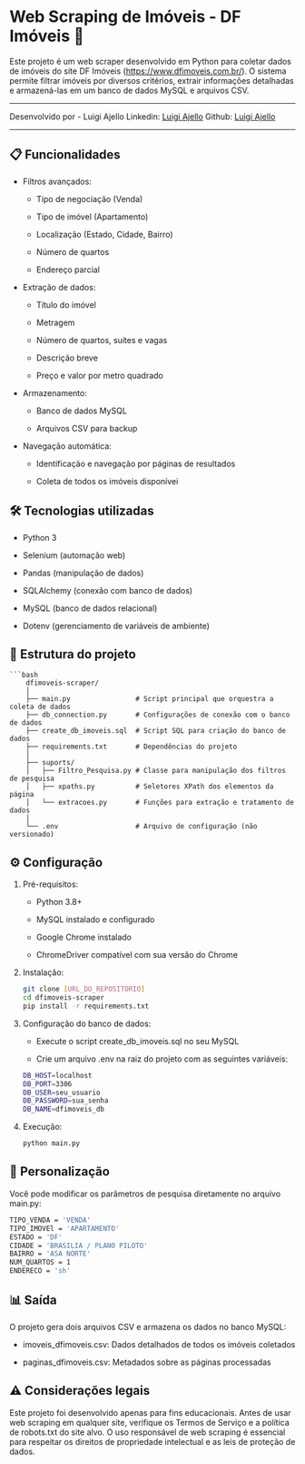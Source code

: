 # Web Scraping de Imóveis - DF Imóveis 🤖

Este projeto é um web scraper desenvolvido em Python para coletar dados de imóveis do site DF Imóveis (https://www.dfimoveis.com.br/). O sistema permite filtrar imóveis por diversos critérios, extrair informações detalhadas e armazená-las em um banco de dados MySQL e arquivos CSV.

---
Desenvolvido por - 
Luigi Ajello
   Linkedin: [Luigi Ajello](www.linkedin.com/in/luigi-pedroso-ajello-346934278)
   Github: [Luigi Ajello](https://github.com/LuigiAjello)

---

 ## 📋 Funcionalidades
- Filtros avançados:

    -  Tipo de negociação (Venda)

    -  Tipo de imóvel (Apartamento)

    -  Localização (Estado, Cidade, Bairro)

    -    Número de quartos

    -    Endereço parcial

- Extração de dados:

    -    Título do imóvel

    -   Metragem

    -   Número de quartos, suítes e vagas

    -   Descrição breve

    -   Preço e valor por metro quadrado

- Armazenamento:

    -   Banco de dados MySQL

    -   Arquivos CSV para backup

- Navegação automática:

    - Identificação e navegação por páginas de resultados

    - Coleta de todos os imóveis disponívei

## 🛠️ Tecnologias utilizadas
- Python 3

- Selenium (automação web)

- Pandas (manipulação de dados)

- SQLAlchemy (conexão com banco de dados)

- MySQL (banco de dados relacional)

- Dotenv (gerenciamento de variáveis de ambiente)
## 📁 Estrutura do projeto
    ```bash
        dfimoveis-scraper/
        │
        ├── main.py                # Script principal que orquestra a coleta de dados
        ├── db_connection.py       # Configurações de conexão com o banco de dados
        ├── create_db_imoveis.sql  # Script SQL para criação do banco de dados
        ├── requirements.txt       # Dependências do projeto
        │
        ├── suports/
        │   ├── Filtro_Pesquisa.py # Classe para manipulação dos filtros de pesquisa
        │   ├── xpaths.py          # Seletores XPath dos elementos da página
        │   └── extracoes.py       # Funções para extração e tratamento de dados
        │
        └── .env                   # Arquivo de configuração (não versionado)

## ⚙️ Configuração
1. Pré-requisitos:

    - Python 3.8+

    - MySQL instalado e configurado

    - Google Chrome instalado

    - ChromeDriver compatível com sua versão do Chrome
2. Instalação:
    ```bash
    git clone [URL_DO_REPOSITORIO]
    cd dfimoveis-scraper
    pip install -r requirements.txt
3. Configuração do banco de dados:
    - Execute o script create_db_imoveis.sql no seu MySQL

    - Crie um arquivo .env na raiz do projeto com as seguintes variáveis:
    ```bash
    DB_HOST=localhost
    DB_PORT=3306
    DB_USER=seu_usuario
    DB_PASSWORD=sua_senha
    DB_NAME=dfimoveis_db
4. Execução:
    ```bash
    python main.py
## 🎯 Personalização
Você pode modificar os parâmetros de pesquisa diretamente no arquivo main.py:
```bash
TIPO_VENDA = 'VENDA'
TIPO_IMOVEl = 'APARTAMENTO'
ESTADO = 'DF'
CIDADE = 'BRASILIA / PLANO PILOTO'
BAIRRO = 'ASA NORTE'
NUM_QUARTOS = 1
ENDERECO = 'sh'
```
##  📊 Saída
O projeto gera dois arquivos CSV e armazena os dados no banco MySQL:

  -  imoveis_dfimoveis.csv: Dados detalhados de todos os imóveis coletados

   - paginas_dfimoveis.csv: Metadados sobre as páginas processadas
## ⚠️ Considerações legais 
Este projeto foi desenvolvido apenas para fins educacionais. Antes de usar web scraping em qualquer site, verifique os Termos de Serviço e a política de robots.txt do site alvo. O uso responsável de web scraping é essencial para respeitar os direitos de propriedade intelectual e as leis de proteção de dados.